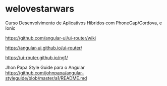# welovestarwars
Curso Desenvolvimento de Aplicativos Híbridos com PhoneGap/Cordova, e Ionic

https://github.com/angular-ui/ui-router/wiki

https://angular-ui.github.io/ui-router/

https://ui-router.github.io/ng1/

Jhon Papa Style Guide para o Angular
https://github.com/johnpapa/angular-styleguide/blob/master/a1/README.md
